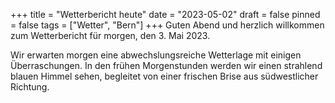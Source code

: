 +++
title = "Wetterbericht heute"
date = "2023-05-02"
draft = false
pinned = false
tags = ["Wetter", "Bern"]
+++
Guten Abend und herzlich willkommen zum Wetterbericht für morgen, den 3. Mai 2023.

Wir erwarten morgen eine abwechslungsreiche Wetterlage mit einigen Überraschungen. In den frühen Morgenstunden werden wir einen strahlend blauen Himmel sehen, begleitet von einer frischen Brise aus südwestlicher Richtung.